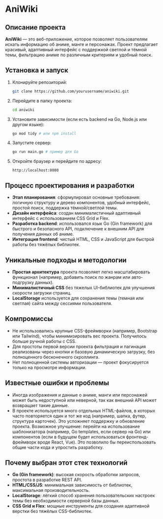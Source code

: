 # AniWiki

## Описание проекта
**AniWiki** — это веб-приложение, которое позволяет пользователям искать информацию об аниме, манге и персонажах. Проект предлагает красивый, адаптивный интерфейс с поддержкой светлой и тёмной темы, фильтрацию аниме по различным критериям и удобный поиск.

## Установка и запуск
1. Клонируйте репозиторий:
    ```bash
    git clone https://github.com/yourusername/aniwiki.git
    ```
2. Перейдите в папку проекта:
    ```bash
    cd aniwiki
    ```
3. Установите зависимости (если есть backend на Go, Node.js или другом языке):
    ```bash
    go mod tidy # или npm install
    ```
4. Запустите сервер:
    ```bash
    go run main.go # пример для Go
    ```
5. Откройте браузер и перейдите по адресу:
    ```
    http://localhost:8080
    ```

## Процесс проектирования и разработки
- **Этап планирования**: сформулировал основные требования: логичную структуру и дерево компонентов, удобный интерфейс, простой поиск, поддержка тёмной/светлой темы.
- **Дизайн интерфейса**: создан минималистичный адаптивный интерфейс с использованием CSS Grid и Flex.
- **Разработка backend**: использовался язык Go (Gin framework) для быстрого и безопасного API, подключение к внешним API для получения данных об аниме.
- **Интеграция frontend**: чистый HTML, CSS и JavaScript для быстрой работы без тяжёлых библиотек.

## Уникальные подходы и методологии
- **Простая архитектура** проекта позволяет легко масштабировать функционал (например, добавить поиск по жанрам или авто-подгрузку данных).
- **Минималистичный CSS** без тяжелых UI-библиотек для улучшения скорости загрузки страниц.
- **LocalStorage** используется для сохранения темы (темная или светлая) сайта между сессиями пользователя.

## Компромиссы
- Не использовались крупные CSS-фреймворки (например, Bootstrap или Tailwind), чтобы минимизировать вес проекта. Получилось больше ручной работы с CSS.
- Для простоты первой версии проекта фильтрация и пагинация реализованы через кнопки и базовую динамическую загрузку, без полноценного бесконечного скроллинга.
- Нет полноценной системы авторизации — проект фокусируется только на просмотре информации.

## Известные ошибки и проблемы
- Иногда изображения и данные о аниме, манги или персонажей может быть недоступной или неверной, так как внешний API может возвращает такие данные.
- В проекте используется много отдельных HTML-файлов, в которых часто повторяется один и тот же код (например, шапка, футер, структура карточек). Это усложняет поддержку и обновление проекта. Возможное улучшение: перейти на использование шаблонизатора (например, Go templates, если сервер на Go) или компонентов (если в будущем будет использоваться фронтенд-фреймворк вроде React, Vue). Это позволило бы переиспользовать общие части кода и упростить разработку.

## Почему выбран этот стек технологий
- **Go (Gin framework)**: высокая скорость обработки запросов, простота в разработке REST API.
- **HTML/CSS/JS**: минимальная зависимость от библиотек, максимальная производительность.
- **LocalStorage**: лёгкий способ хранения пользовательских настроек темы без необходимости серверной базы данных.
- **CSS Grid и Flex**: мощные инструменты для создания адаптивной верстки без тяжёлых CSS-библиотек.
